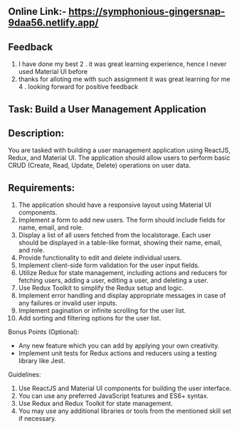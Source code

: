 ## Online Link:- https://symphonious-gingersnap-9daa56.netlify.app/

## Feedback
1. I have done my best 
2 . it was great learning experience, hence I never used Material UI before
3. thanks for alloting me with such assignment it was great learning for me
4 . looking forward for positive feedback

## Task: Build a User Management Application

## Description:
You are tasked with building a user management application using ReactJS, Redux, and Material UI. The application should allow users to perform basic CRUD (Create, Read, Update, Delete) operations on user data.

## Requirements:
1. The application should have a responsive layout using Material UI components.
2. Implement a form to add new users. The form should include fields for name, email, and role.
3. Display a list of all users fetched from the localstorage. Each user should be displayed in a table-like format, showing their name, email, and role.
4. Provide functionality to edit and delete individual users.
5. Implement client-side form validation for the user input fields.
6. Utilize Redux for state management, including actions and reducers for fetching users, adding a user, editing a user, and deleting a user.
7. Use Redux Toolkit to simplify the Redux setup and logic.
8. Implement error handling and display appropriate messages in case of any failures or invalid user inputs.
9. Implement pagination or infinite scrolling for the user list.
10. Add sorting and filtering options for the user list.

Bonus Points (Optional):
- Any new feature which you can add by applying your own creativity.
- Implement unit tests for Redux actions and reducers using a testing library like Jest.

Guidelines:
1. Use ReactJS and Material UI components for building the user interface.
2. You can use any preferred JavaScript features and ES6+ syntax.
3. Use Redux and Redux Toolkit for state management.
4. You may use any additional libraries or tools from the mentioned skill set if necessary.
